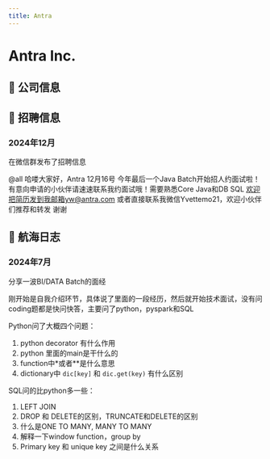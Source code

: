 ```yaml
---
title: Antra
---
```


# Antra Inc.

## 📌 公司信息

<StaffingCompanyTable companyJsonFileName="antra"/>

## 📢 招聘信息

### 2024年12月

在微信群发布了招聘信息

@all 哈喽大家好，Antra  12月16号 今年最后一个Java Batch开始招人约面试啦！有意向申请的小伙伴请速速联系我约面试哦！需要熟悉Core Java和DB SQL
欢迎把简历发到我邮箱yw@antra.com 或者直接联系我微信Yvettemo21，欢迎小伙伴们推荐和转发 谢谢

## 🚢 航海日志

### 2024年7月

分享一波BI/DATA Batch的面经

刚开始是自我介绍环节，具体说了里面的一段经历，然后就开始技术面试，没有问coding题都是快问快答，主要问了python，pyspark和SQL

Python问了大概四个问题：
1. python decorator 有什么作用 
2. python 里面的main是干什么的 
3. function中*或者**是什么意思 
4. dictionary中 `dic[key]` 和 `dic.get(key)` 有什么区别

SQL问的比python多一些：
1. LEFT JOIN 
2. DROP 和 DELETE的区别，TRUNCATE和DELETE的区别 
3. 什么是ONE TO MANY, MANY TO MANY 
4. 解释一下window function，group by 
5. Primary key 和 unique key 之间是什么关系
